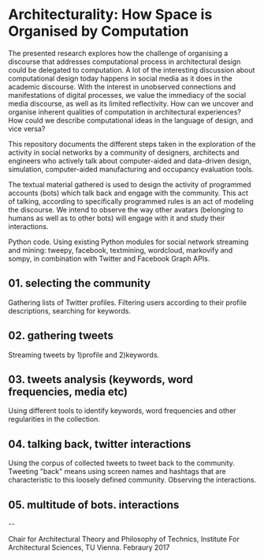 # Architecturality: How Space is Organised by Computation

The presented research explores how the challenge of organising a discourse that addresses computational process in architectural design could be delegated to computation. A lot of the interesting discussion about computational design today happens in social media as it does in the academic discourse. With the interest in unobserved connections and manifestations of digital processes, we value the immediacy of the social media discourse, as well as its limited reflectivity. How can we uncover and organise inherent qualities of computation in architectural experiences? How could we describe computational ideas in the language of design, and vice versa?

This repository documents the different steps taken in the exploration of the activity in social networks by a community of designers, architects and engineers who actively talk about computer-aided and data-driven design, simulation, computer-aided manufacturing and occupancy evaluation tools.

The textual material gathered is used to design the activity of programmed accounts (bots) which talk back and engage with the community. This act of talking, according to specifically programmed rules is an act of modeling the discourse. We intend to observe the way other avatars (belonging to humans as well as to other bots) will engage with it and study their interactions.

Python code. Using existing Python modules for social network streaming and mining: tweepy, facebook, textmining, wordcloud, markovify and sompy, in combination with Twitter and Facebook Graph APIs. 


## 01. selecting the community
Gathering lists of Twitter profiles. Filtering users according to their profile descriptions, searching for keywords.

## 02. gathering tweets
Streaming tweets by 1)profile and 2)keywords.

## 03. tweets analysis (keywords, word frequencies, media etc)
Using different tools to identify keywords, word frequencies and other regularities in the collection.

## 04. talking back, twitter interactions
Using the corpus of collected tweets to tweet back to the community. Tweeting "back" means using screen names and hashtags that are characteristic to this loosely defined community. Observing the interactions.

## 05. multitude of bots. interactions
--

Chair for Architectural Theory and Philosophy of Technics, Institute For Architectural Sciences, TU Vienna.
Febraury 2017
